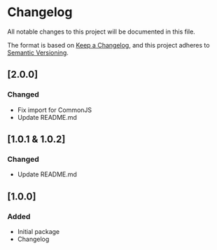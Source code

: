 # Changelog

All notable changes to this project will be documented in this file.

The format is based on [Keep a Changelog](https://keepachangelog.com/en/1.0.0/),
and this project adheres to [Semantic Versioning](https://semver.org/spec/v2.0.0.html).

## [2.0.0]

### Changed
- Fix import for CommonJS
- Update README.md

## [1.0.1 & 1.0.2]

### Changed
- Update README.md

## [1.0.0]

### Added
- Initial package
- Changelog

